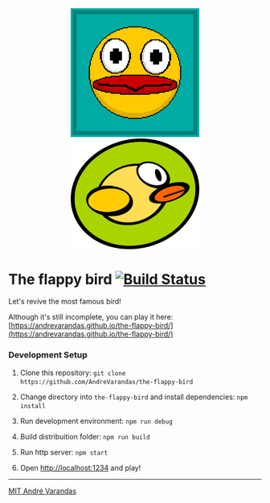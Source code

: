 <div align="center">
    <img alt="Flappy bird greets you!" src="/src/assets/extra/flappy_256x256.png" height="auto" width="256px" />
    <img alt="Flappy bird greets you!" src="/src/assets/extra/logo.png" height="auto" width="256px" />
</div>

# The flappy bird [![Build Status](https://travis-ci.com/AndreVarandas/the-flappy-bird.svg?branch=master)](https://travis-ci.com/AndreVarandas/the-flappy-bird)

Let's revive the most famous bird!

Although it's still incomplete, you can play it here: [https://andrevarandas.github.io/the-flappy-bird/](https://andrevarandas.github.io/the-flappy-bird/)

### Development Setup

1. Clone this repository:
`git clone https://github.com/AndreVarandas/the-flappy-bird`

2. Change directory into `the-flappy-bird` and install dependencies:
`npm install`

3. Run development environment:
`npm run debug`

4. Build distribuition folder:
`npm run build`

5. Run http server:
`npm start`

6. Open [http://localhost:1234](http://localhost:1234) and play!

---

[MIT André Varandas](LICENSE)
